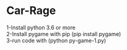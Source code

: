 # Car-Rage
1-Install python 3.6 or more </br>
2-Install pygame with pip (pip install pygame) </br>
3-run code with (python py-game-1.py) </br>
